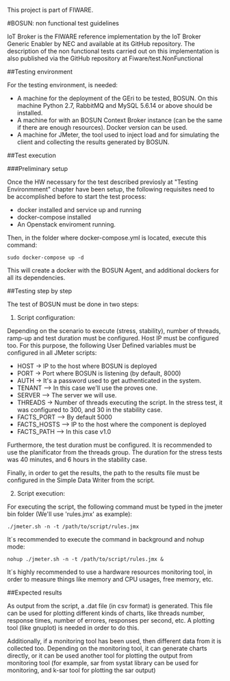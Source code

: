 This project is part of FIWARE.

#BOSUN: non functional test guidelines

IoT Broker is the FIWARE reference implementation by the IoT Broker Generic Enabler by NEC and available at its GitHub repository. The description of the non functional tests carried out on this implementation is also published via the GitHub repository at Fiware/test.NonFunctional

##Testing environment

For the testing environment, is needed: 

* A machine for the deployment of the GEri to be tested, BOSUN. On this machine Python 2.7, RabbitMQ and MySQL 5.6.14 or above should be installed.
* A machine for with an BOSUN Context Broker instance (can be the same if there are enough resources). Docker version can be used.
* A machine for JMeter, the tool used to inject load and for simulating the client and collecting the results generated by BOSUN.

##Test execution

###Preliminary setup

Once the HW necessary for the test described previosly at "Testing Environmment" chapter have been setup, the following requisites need to be accomplished before to start the test process:
 
* docker installed and service up and running
* docker-compose installed
* An Openstack enviroment running.

Then, in the folder where docker-compose.yml is located, execute this command:

`sudo docker-compose up -d`

This will create a docker with the BOSUN Agent, and additional dockers for all its dependencies.

##Testing step by step

The test of BOSUN must be done in two steps:

1. Script configuration:

Depending on the scenario to execute (stress, stability), number of threads, ramp-up and test duration must be configured. Host IP must be configured too.
For this purpose, the following User Defined variables must be configured in all JMeter scripts:

* HOST -> IP to the host where BOSUN is deployed
* PORT -> Port where BOSUN is listening (by default, 8000)
* AUTH -> It's a password used to get authenticated in the system. 
* TENANT --> In this case we'll use the proves one.
* SERVER --> The server we will use.
* THREADS -> Number of threads executing the script. In the stress test, it was configured to 300, and 30 in the stability case.
* FACTS_PORT --> By default 5000
* FACTS_HOSTS --> IP to the host where the component is deployed
* FACTS_PATH --> In this case v1.0


Furthermore, the test duration must be configured. It is recommended to use the planificator from the threads group. The duration for the stress tests was 40 minutes, and 6 hours in the stability case.

Finally, in order to get the results, the path to the results file must be configured in the Simple Data Writer from the script.

2. Script execution:

For executing the script, the following command must be typed in the jmeter bin folder (We'll use 'rules.jmx' as example):

`./jmeter.sh -n -t /path/to/script/rules.jmx`

It´s recommended to execute the command in background and nohup mode:

`nohup ./jmeter.sh -n -t /path/to/script/rules.jmx &`

It´s highly recommended to use a hardware resources monitoring tool, in order to measure things like memory and CPU usages, free memory, etc.

##Expected results

As output from the script, a .dat file (in csv format) is generated. This file can be used for plotting different kinds of charts, like threads number, response times, number of errores, responses per second, etc. A plotting tool (like gnuplot) is needed in order to do this.

Additionally, if a monitoring tool has been used, then different data from it is collected too. Depending on the monitoring tool, it can generate charts directly, or it can be used another tool for plotting the output from monitoring tool (for example, sar from systat library can be used for monitoring, and k-sar tool for plotting the sar output)


